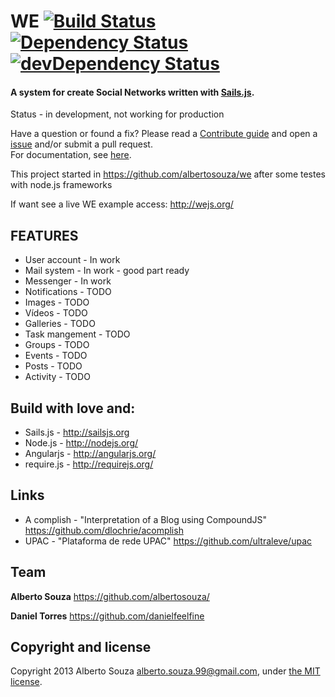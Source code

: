 # WE [![Build Status](https://travis-ci.org/wejs/we.png?branch=master)](https://travis-ci.org/wejs/we) [![Dependency Status](https://david-dm.org/wejs/we.png?theme=shields.io)](https://david-dm.org/wejs/we) [![devDependency Status](https://david-dm.org/wejs/we/dev-status.png?theme=shields.io)](https://david-dm.org/wejs/we#info=devDependencies)
#### A system for create Social Networks  written with [Sails.js](http://sailsjs.org).

Status - in development, not working for production

Have a question or found a fix? Please read a [Contribute guide](https://github.com/we-cms/we/blob/master/CONTRIBUTING.md) and open a [issue](https://github.com/we-cms/we/issues) and/or submit a pull request. <br>
For documentation, see [here](https://github.com/we-cms/we/blob/master/DOCUMENTATION.md).

This project started in https://github.com/albertosouza/we after some testes with node.js frameworks

If want see a live WE example access: http://wejs.org/

## FEATURES

* User account - In work
* Mail system - In work - good part ready
* Messenger - In work
* Notifications - TODO
* Images - TODO
* Vídeos - TODO
* Galleries - TODO
* Task mangement - TODO
* Groups - TODO
* Events - TODO
* Posts - TODO
* Activity - TODO


## Build with love and:
* Sails.js - http://sailsjs.org
* Node.js - http://nodejs.org/
* Angularjs - http://angularjs.org/
* require.js - http://requirejs.org/

## Links
* A complish - "Interpretation of a Blog using CompoundJS" https://github.com/dlochrie/acomplish
* UPAC - "Plataforma de rede UPAC" https://github.com/ultraleve/upac


## Team

**Alberto Souza** <https://github.com/albertosouza/>

**Daniel Torres** <https://github.com/danielfeelfine>


## Copyright and license

Copyright 2013 Alberto Souza <alberto.souza.99@gmail.com>, under [the MIT license](LICENSE).
